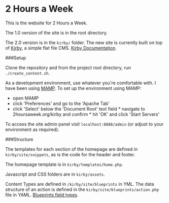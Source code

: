 2 Hours a Week
==============

This is the website for 2 Hours a Week.

The 1.0 version of the site is in the root directory.

The 2.0 version is in the  `kirby/` folder.
The new site is currently built on top of [Kirby](http://www.getkirby.com), a simple flat file CMS.
[Kirby Documentation](https://getkirby.com/docs).

###Setup

Clone the repository and from the project root directory, run `./create_content.sh`.

As a development environment, use whatever you're comfortable with. I have been using [MAMP](https://www.mamp.info/en/). 
To set up the environment using MAMP: 

* open MAMP 
* click 'Preferences' and go to the 'Apache Tab'
* click 'Select' below the 'Document Root' text field
* navigate to 2hoursaweek.org/kirby and confirm
* hit 'OK' and click 'Start Servers'

To access the site admin panel visit `localhost:8888/admin` (or adjust to your environment as required).

###Structure

The templates for each section of the homepage are defined in `kirby/site/snippets`, as is the code for the header and footer.

The homepage template is in `kirby/templates/home.php`.

Javascript and CSS folders are in `kirby/assets`.

Content Types are defined in `/kirby/site/blueprints` in YML. 
The data structure of an action is defined in the `kirby/site/blueprints/action.php` file in YAML.
[Blueprints field types](https://getkirby.com/docs/cheatsheet/#panel-fields).